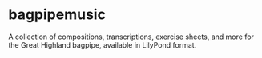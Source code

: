 # bagpipemusic
A collection of compositions, transcriptions, exercise sheets, and more for the Great Highland bagpipe, available in LilyPond format.

